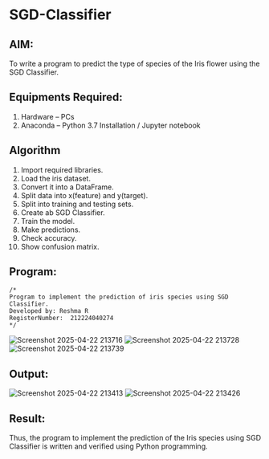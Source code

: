 # SGD-Classifier
## AIM:
To write a program to predict the type of species of the Iris flower using the SGD Classifier.

## Equipments Required:
1. Hardware – PCs
2. Anaconda – Python 3.7 Installation / Jupyter notebook

## Algorithm
1. Import required libraries.
2. Load the iris dataset.
3. Convert it into a DataFrame.
4. Split data into x(feature) and y(target).
5. Split into training and testing sets.
6. Create ab SGD Classifier.
7. Train the model.
8. Make predictions.
9. Check accuracy.
10. Show confusion matrix.

## Program:
```
/*
Program to implement the prediction of iris species using SGD Classifier.
Developed by: Reshma R
RegisterNumber:  212224040274
*/
```
![Screenshot 2025-04-22 213716](https://github.com/user-attachments/assets/df5a00dc-2521-44bc-85e7-b79bc251a990)
![Screenshot 2025-04-22 213728](https://github.com/user-attachments/assets/24e29b97-0b9f-40fa-943f-91a489795c5d)
![Screenshot 2025-04-22 213739](https://github.com/user-attachments/assets/ffe3f976-9827-4a46-a926-773bf2fe8677)

## Output:
![Screenshot 2025-04-22 213413](https://github.com/user-attachments/assets/d45770af-64fd-473d-9d0d-3d0ed80887a3)
![Screenshot 2025-04-22 213426](https://github.com/user-attachments/assets/0a5622cd-996d-4e04-9b3b-9e44fa205fd6)

## Result:
Thus, the program to implement the prediction of the Iris species using SGD Classifier is written and verified using Python programming.
